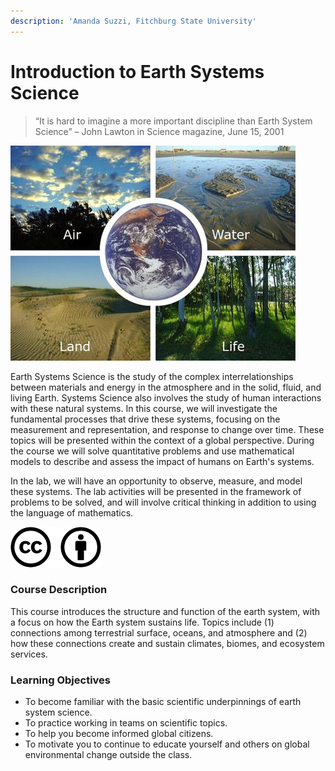 ```yaml
---
description: 'Amanda Suzzi, Fitchburg State University'
---
```


# Introduction to Earth Systems Science

> “It is hard to imagine a more important discipline than Earth System Science” – John Lawton in Science magazine, June 15, 2001

![](.gitbook/assets/image%20%2829%29%20%283%29.png)

Earth Systems Science is the study of the complex interrelationships between materials and energy in the atmosphere and in the solid, fluid, and living Earth. Systems Science also involves the study of human interactions with these natural systems. In this course, we will investigate the fundamental processes that drive these systems, focusing on the measurement and representation, and response to change over time. These topics will be presented within the context of a global perspective. During the course we will solve quantitative problems and use mathematical models to describe and assess the impact of humans on Earth's systems.

In the lab, we will have an opportunity to observe, measure, and model these systems. The lab activities will be presented in the framework of problems to be solved, and will involve critical thinking in addition to using the language of mathematics. 

![CREATIVE COMMONS LICENSE: Attribution \(BY\) Proper attribution must be given to the original creator of the work whenever a portion of their work is reused or adapted. This includes a link to the original work, information about the author, and information about the original work&#x2019;s license.](.gitbook/assets/image%20%2813%29.png)

### Course Description

This course introduces the structure and function of the earth system, with a focus on how the Earth system sustains life. Topics include \(1\) connections among terrestrial surface, oceans, and atmosphere and \(2\) how these connections create and sustain climates, biomes, and ecosystem services. 



### Learning Objectives

* To become familiar with the basic scientific underpinnings of earth system science.
* To practice working in teams on scientific topics.
* To help you become informed global citizens.
* To motivate you to continue to educate yourself and others on global environmental change outside the class.

